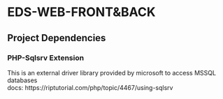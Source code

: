 # EDS-WEB-FRONT&BACK

<div>
<h2>
  Project Dependencies 
 </h2>
<h3>PHP-Sqlsrv Extension</h2>
  <p>This is an external driver library provided by microsoft to access MSSQL databases
  </br>docs: https://riptutorial.com/php/topic/4467/using-sqlsrv</p>
</div>
